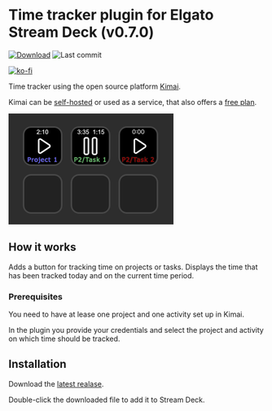 # Time tracker plugin for Elgato Stream Deck (v0.7.0)

[![Download](https://img.shields.io/badge/Download-green?style=for-the-badge)](https://github.com/b263/stream-deck-time-tracker/releases/latest/download/dev.b263.time-tracker.streamDeckPlugin)
![Last commit](https://img.shields.io/github/last-commit/b263/stream-deck-time-tracker/main?style=for-the-badge)

[![ko-fi](https://ko-fi.com/img/githubbutton_sm.svg)](https://ko-fi.com/M4M3SNODI)

Time tracker using the open source platform [Kimai](https://www.kimai.org/).

Kimai can be [self-hosted](https://www.kimai.org/documentation/chapter-on-premise.html) or used as a service, that also offers a [free plan](https://www.kimai.cloud/start-trial).

![Preview](assets/preview.png)

## How it works

Adds a button for tracking time on projects or tasks. Displays the time that has been tracked today and on the current time period.

### Prerequisites

You need to have at lease one project and one activity set up in Kimai.

In the plugin you provide your credentials and select the project and activity on which time should be tracked.

## Installation

Download the [latest realase](https://github.com/b263/stream-deck-time-tracker/releases/latest/download/dev.b263.time-tracker.streamDeckPlugin).

Double-click the downloaded file to add it to Stream Deck.
